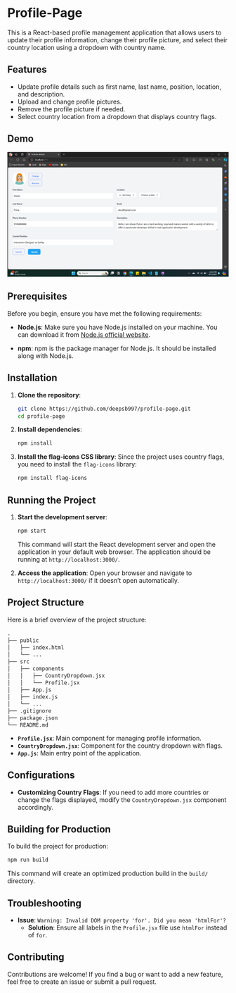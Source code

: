 # Profile-Page

This is a React-based profile management application that allows users to update their profile information, change their profile picture, and select their country location using a dropdown with country name.

## Features

- Update profile details such as first name, last name, position, location, and description.
- Upload and change profile pictures.
- Remove the profile picture if needed.
- Select country location from a dropdown that displays country flags.

## Demo

![Profile Management Screenshot](./src/components/Profile%20Page.png) 

## Prerequisites

Before you begin, ensure you have met the following requirements:

- **Node.js**: Make sure you have Node.js installed on your machine. You can download it from [Node.js official website](https://nodejs.org/).

- **npm**: npm is the package manager for Node.js. It should be installed along with Node.js.

## Installation

1. **Clone the repository**:
   ```bash
   git clone https://github.com/deepsb997/profile-page.git
   cd profile-page
   ```

2. **Install dependencies**:
   ```bash
   npm install
   ```

3. **Install the flag-icons CSS library**:
   Since the project uses country flags, you need to install the `flag-icons` library:
   ```bash
   npm install flag-icons
   ```

## Running the Project

1. **Start the development server**:
   ```bash
   npm start
   ```

   This command will start the React development server and open the application in your default web browser. The application should be running at `http://localhost:3000/`.

2. **Access the application**:
   Open your browser and navigate to `http://localhost:3000/` if it doesn’t open automatically.

## Project Structure

Here is a brief overview of the project structure:

```plaintext
.
├── public
│   ├── index.html
│   └── ...
├── src
│   ├── components
│   │   ├── CountryDropdown.jsx
│   │   └── Profile.jsx
│   ├── App.js
│   ├── index.js
│   └── ...
├── .gitignore
├── package.json
└── README.md
```

- **`Profile.jsx`**: Main component for managing profile information.
- **`CountryDropdown.jsx`**: Component for the country dropdown with flags.
- **`App.js`**: Main entry point of the application.

## Configurations

- **Customizing Country Flags**: If you need to add more countries or change the flags displayed, modify the `CountryDropdown.jsx` component accordingly.

## Building for Production

To build the project for production:

```bash
npm run build
```

This command will create an optimized production build in the `build/` directory.

## Troubleshooting

- **Issue**: `Warning: Invalid DOM property 'for'. Did you mean 'htmlFor'?`
  - **Solution**: Ensure all labels in the `Profile.jsx` file use `htmlFor` instead of `for`.

## Contributing

Contributions are welcome! If you find a bug or want to add a new feature, feel free to create an issue or submit a pull request.
